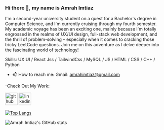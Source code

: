 ### Hi there 👋, my name is Amrah Imtiaz

 I'm a second-year university student on a quest for a Bachelor's degree in Computer Science, and I'm currently cruising through my fourth semester. My academic voyage has been an exciting one, mainly because I'm totally engrossed in the realms of UX/UI design, full-stack web development, and the thrill of problem-solving – especially when it comes to cracking those tricky LeetCode questions. Join me on this adventure as I delve deeper into the fascinating world of technology!

Skills: UX UI / React Jss / TailwindCss / MySQL / JS / HTML / CSS / C++ / Python



- 📫 How to reach me: Gmail: amrahimtiaz@gmail.com 

-Check Out My Work:


[<img src='https://cdn.jsdelivr.net/npm/simple-icons@3.0.1/icons/github.svg' alt='github' height='40'>](https://github.com/AmrahImtiaz)  [<img src='https://cdn.jsdelivr.net/npm/simple-icons@3.0.1/icons/linkedin.svg' alt='linkedin' height='40'>](https://www.linkedin.com/in/https://www.linkedin.com/in/amrahimtiaz//)  

[![Top Langs](https://github-readme-stats.vercel.app/api/top-langs/?username=AmrahImtiaz)](https://github.com/anuraghazra/github-readme-stats)



![Amrah Imtiaz's GitHub stats](https://github-readme-stats.vercel.app/api?username=AmrahImtiaz&theme=outrun&show_icons=true)
